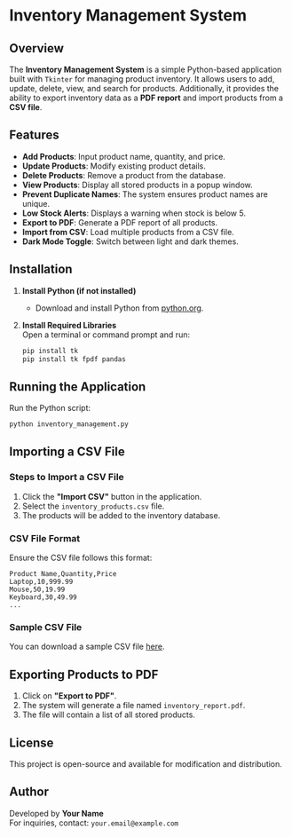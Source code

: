 # Inventory Management System

## Overview
The **Inventory Management System** is a simple Python-based application built with `Tkinter` for managing product inventory. It allows users to add, update, delete, view, and search for products. Additionally, it provides the ability to export inventory data as a **PDF report** and import products from a **CSV file**.

## Features
- **Add Products**: Input product name, quantity, and price.
- **Update Products**: Modify existing product details.
- **Delete Products**: Remove a product from the database.
- **View Products**: Display all stored products in a popup window.
- **Prevent Duplicate Names**: The system ensures product names are unique.
- **Low Stock Alerts**: Displays a warning when stock is below 5.
- **Export to PDF**: Generate a PDF report of all products.
- **Import from CSV**: Load multiple products from a CSV file.
- **Dark Mode Toggle**: Switch between light and dark themes.

## Installation

1. **Install Python (if not installed)**
   - Download and install Python from [python.org](https://www.python.org/downloads/).

2. **Install Required Libraries**  
   Open a terminal or command prompt and run:
   ```bash
   pip install tk
   pip install tk fpdf pandas
   ```


## Running the Application

Run the Python script:
```bash
python inventory_management.py
```

## Importing a CSV File

### **Steps to Import a CSV File**
1. Click the **"Import CSV"** button in the application.
2. Select the `inventory_products.csv` file.
3. The products will be added to the inventory database.

### **CSV File Format**
Ensure the CSV file follows this format:
```csv
Product Name,Quantity,Price
Laptop,10,999.99
Mouse,50,19.99
Keyboard,30,49.99
...
```

### **Sample CSV File**
You can download a sample CSV file [here](inventory_products.csv).

## Exporting Products to PDF

1. Click on **"Export to PDF"**.
2. The system will generate a file named `inventory_report.pdf`.
3. The file will contain a list of all stored products.

## License
This project is open-source and available for modification and distribution.

## Author
Developed by **Your Name**  
For inquiries, contact: `your.email@example.com`
